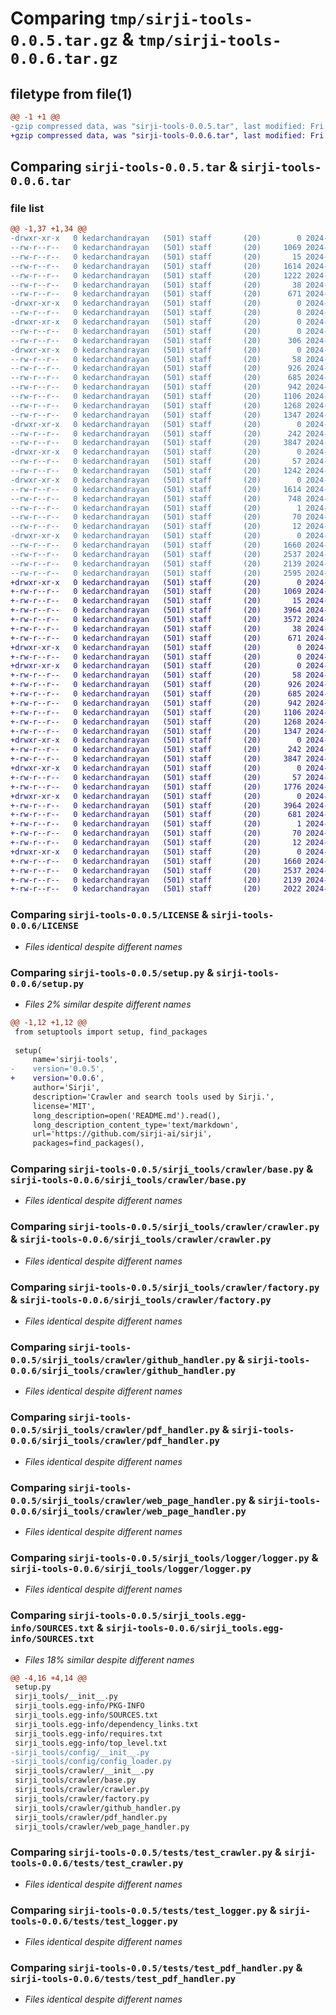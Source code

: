 # Comparing `tmp/sirji-tools-0.0.5.tar.gz` & `tmp/sirji-tools-0.0.6.tar.gz`

## filetype from file(1)

```diff
@@ -1 +1 @@
-gzip compressed data, was "sirji-tools-0.0.5.tar", last modified: Fri Apr  5 08:25:22 2024, max compression
+gzip compressed data, was "sirji-tools-0.0.6.tar", last modified: Fri Apr  5 15:25:01 2024, max compression
```

## Comparing `sirji-tools-0.0.5.tar` & `sirji-tools-0.0.6.tar`

### file list

```diff
@@ -1,37 +1,34 @@
-drwxr-xr-x   0 kedarchandrayan   (501) staff       (20)        0 2024-04-05 08:25:22.562761 sirji-tools-0.0.5/
--rw-r--r--   0 kedarchandrayan   (501) staff       (20)     1069 2024-04-05 08:25:05.000000 sirji-tools-0.0.5/LICENSE
--rw-r--r--   0 kedarchandrayan   (501) staff       (20)       15 2024-04-05 08:25:05.000000 sirji-tools-0.0.5/MANIFEST.in
--rw-r--r--   0 kedarchandrayan   (501) staff       (20)     1614 2024-04-05 08:25:22.561864 sirji-tools-0.0.5/PKG-INFO
--rw-r--r--   0 kedarchandrayan   (501) staff       (20)     1222 2024-04-05 08:25:05.000000 sirji-tools-0.0.5/README.md
--rw-r--r--   0 kedarchandrayan   (501) staff       (20)       38 2024-04-05 08:25:22.562899 sirji-tools-0.0.5/setup.cfg
--rw-r--r--   0 kedarchandrayan   (501) staff       (20)      671 2024-04-05 08:25:05.000000 sirji-tools-0.0.5/setup.py
-drwxr-xr-x   0 kedarchandrayan   (501) staff       (20)        0 2024-04-05 08:25:22.541966 sirji-tools-0.0.5/sirji_tools/
--rw-r--r--   0 kedarchandrayan   (501) staff       (20)        0 2024-04-05 08:25:05.000000 sirji-tools-0.0.5/sirji_tools/__init__.py
-drwxr-xr-x   0 kedarchandrayan   (501) staff       (20)        0 2024-04-05 08:25:22.544637 sirji-tools-0.0.5/sirji_tools/config/
--rw-r--r--   0 kedarchandrayan   (501) staff       (20)        0 2024-04-05 08:25:05.000000 sirji-tools-0.0.5/sirji_tools/config/__init__.py
--rw-r--r--   0 kedarchandrayan   (501) staff       (20)      306 2024-04-05 08:25:05.000000 sirji-tools-0.0.5/sirji_tools/config/config_loader.py
-drwxr-xr-x   0 kedarchandrayan   (501) staff       (20)        0 2024-04-05 08:25:22.551241 sirji-tools-0.0.5/sirji_tools/crawler/
--rw-r--r--   0 kedarchandrayan   (501) staff       (20)       58 2024-04-05 08:25:05.000000 sirji-tools-0.0.5/sirji_tools/crawler/__init__.py
--rw-r--r--   0 kedarchandrayan   (501) staff       (20)      926 2024-04-05 08:25:05.000000 sirji-tools-0.0.5/sirji_tools/crawler/base.py
--rw-r--r--   0 kedarchandrayan   (501) staff       (20)      685 2024-04-05 08:25:05.000000 sirji-tools-0.0.5/sirji_tools/crawler/crawler.py
--rw-r--r--   0 kedarchandrayan   (501) staff       (20)      942 2024-04-05 08:25:05.000000 sirji-tools-0.0.5/sirji_tools/crawler/factory.py
--rw-r--r--   0 kedarchandrayan   (501) staff       (20)     1106 2024-04-05 08:25:05.000000 sirji-tools-0.0.5/sirji_tools/crawler/github_handler.py
--rw-r--r--   0 kedarchandrayan   (501) staff       (20)     1268 2024-04-05 08:25:05.000000 sirji-tools-0.0.5/sirji_tools/crawler/pdf_handler.py
--rw-r--r--   0 kedarchandrayan   (501) staff       (20)     1347 2024-04-05 08:25:05.000000 sirji-tools-0.0.5/sirji_tools/crawler/web_page_handler.py
-drwxr-xr-x   0 kedarchandrayan   (501) staff       (20)        0 2024-04-05 08:25:22.553288 sirji-tools-0.0.5/sirji_tools/logger/
--rw-r--r--   0 kedarchandrayan   (501) staff       (20)      242 2024-04-05 08:25:05.000000 sirji-tools-0.0.5/sirji_tools/logger/__init__.py
--rw-r--r--   0 kedarchandrayan   (501) staff       (20)     3847 2024-04-05 08:25:05.000000 sirji-tools-0.0.5/sirji_tools/logger/logger.py
-drwxr-xr-x   0 kedarchandrayan   (501) staff       (20)        0 2024-04-05 08:25:22.555324 sirji-tools-0.0.5/sirji_tools/search/
--rw-r--r--   0 kedarchandrayan   (501) staff       (20)       57 2024-04-05 08:25:05.000000 sirji-tools-0.0.5/sirji_tools/search/__init__.py
--rw-r--r--   0 kedarchandrayan   (501) staff       (20)     1242 2024-04-05 08:25:05.000000 sirji-tools-0.0.5/sirji_tools/search/search.py
-drwxr-xr-x   0 kedarchandrayan   (501) staff       (20)        0 2024-04-05 08:25:22.559943 sirji-tools-0.0.5/sirji_tools.egg-info/
--rw-r--r--   0 kedarchandrayan   (501) staff       (20)     1614 2024-04-05 08:25:22.000000 sirji-tools-0.0.5/sirji_tools.egg-info/PKG-INFO
--rw-r--r--   0 kedarchandrayan   (501) staff       (20)      748 2024-04-05 08:25:22.000000 sirji-tools-0.0.5/sirji_tools.egg-info/SOURCES.txt
--rw-r--r--   0 kedarchandrayan   (501) staff       (20)        1 2024-04-05 08:25:22.000000 sirji-tools-0.0.5/sirji_tools.egg-info/dependency_links.txt
--rw-r--r--   0 kedarchandrayan   (501) staff       (20)       70 2024-04-05 08:25:22.000000 sirji-tools-0.0.5/sirji_tools.egg-info/requires.txt
--rw-r--r--   0 kedarchandrayan   (501) staff       (20)       12 2024-04-05 08:25:22.000000 sirji-tools-0.0.5/sirji_tools.egg-info/top_level.txt
-drwxr-xr-x   0 kedarchandrayan   (501) staff       (20)        0 2024-04-05 08:25:22.558820 sirji-tools-0.0.5/tests/
--rw-r--r--   0 kedarchandrayan   (501) staff       (20)     1660 2024-04-05 08:25:05.000000 sirji-tools-0.0.5/tests/test_crawler.py
--rw-r--r--   0 kedarchandrayan   (501) staff       (20)     2537 2024-04-05 08:25:05.000000 sirji-tools-0.0.5/tests/test_logger.py
--rw-r--r--   0 kedarchandrayan   (501) staff       (20)     2139 2024-04-05 08:25:05.000000 sirji-tools-0.0.5/tests/test_pdf_handler.py
--rw-r--r--   0 kedarchandrayan   (501) staff       (20)     2595 2024-04-05 08:25:05.000000 sirji-tools-0.0.5/tests/test_search.py
+drwxr-xr-x   0 kedarchandrayan   (501) staff       (20)        0 2024-04-05 15:25:01.625248 sirji-tools-0.0.6/
+-rw-r--r--   0 kedarchandrayan   (501) staff       (20)     1069 2024-04-05 15:24:57.000000 sirji-tools-0.0.6/LICENSE
+-rw-r--r--   0 kedarchandrayan   (501) staff       (20)       15 2024-04-05 15:24:57.000000 sirji-tools-0.0.6/MANIFEST.in
+-rw-r--r--   0 kedarchandrayan   (501) staff       (20)     3964 2024-04-05 15:25:01.624216 sirji-tools-0.0.6/PKG-INFO
+-rw-r--r--   0 kedarchandrayan   (501) staff       (20)     3572 2024-04-05 15:24:57.000000 sirji-tools-0.0.6/README.md
+-rw-r--r--   0 kedarchandrayan   (501) staff       (20)       38 2024-04-05 15:25:01.625406 sirji-tools-0.0.6/setup.cfg
+-rw-r--r--   0 kedarchandrayan   (501) staff       (20)      671 2024-04-05 15:24:57.000000 sirji-tools-0.0.6/setup.py
+drwxr-xr-x   0 kedarchandrayan   (501) staff       (20)        0 2024-04-05 15:25:01.612950 sirji-tools-0.0.6/sirji_tools/
+-rw-r--r--   0 kedarchandrayan   (501) staff       (20)        0 2024-04-05 15:24:57.000000 sirji-tools-0.0.6/sirji_tools/__init__.py
+drwxr-xr-x   0 kedarchandrayan   (501) staff       (20)        0 2024-04-05 15:25:01.617357 sirji-tools-0.0.6/sirji_tools/crawler/
+-rw-r--r--   0 kedarchandrayan   (501) staff       (20)       58 2024-04-05 15:24:57.000000 sirji-tools-0.0.6/sirji_tools/crawler/__init__.py
+-rw-r--r--   0 kedarchandrayan   (501) staff       (20)      926 2024-04-05 15:24:57.000000 sirji-tools-0.0.6/sirji_tools/crawler/base.py
+-rw-r--r--   0 kedarchandrayan   (501) staff       (20)      685 2024-04-05 15:24:57.000000 sirji-tools-0.0.6/sirji_tools/crawler/crawler.py
+-rw-r--r--   0 kedarchandrayan   (501) staff       (20)      942 2024-04-05 15:24:57.000000 sirji-tools-0.0.6/sirji_tools/crawler/factory.py
+-rw-r--r--   0 kedarchandrayan   (501) staff       (20)     1106 2024-04-05 15:24:57.000000 sirji-tools-0.0.6/sirji_tools/crawler/github_handler.py
+-rw-r--r--   0 kedarchandrayan   (501) staff       (20)     1268 2024-04-05 15:24:57.000000 sirji-tools-0.0.6/sirji_tools/crawler/pdf_handler.py
+-rw-r--r--   0 kedarchandrayan   (501) staff       (20)     1347 2024-04-05 15:24:57.000000 sirji-tools-0.0.6/sirji_tools/crawler/web_page_handler.py
+drwxr-xr-x   0 kedarchandrayan   (501) staff       (20)        0 2024-04-05 15:25:01.618102 sirji-tools-0.0.6/sirji_tools/logger/
+-rw-r--r--   0 kedarchandrayan   (501) staff       (20)      242 2024-04-05 15:24:57.000000 sirji-tools-0.0.6/sirji_tools/logger/__init__.py
+-rw-r--r--   0 kedarchandrayan   (501) staff       (20)     3847 2024-04-05 15:24:57.000000 sirji-tools-0.0.6/sirji_tools/logger/logger.py
+drwxr-xr-x   0 kedarchandrayan   (501) staff       (20)        0 2024-04-05 15:25:01.618848 sirji-tools-0.0.6/sirji_tools/search/
+-rw-r--r--   0 kedarchandrayan   (501) staff       (20)       57 2024-04-05 15:24:57.000000 sirji-tools-0.0.6/sirji_tools/search/__init__.py
+-rw-r--r--   0 kedarchandrayan   (501) staff       (20)     1776 2024-04-05 15:24:57.000000 sirji-tools-0.0.6/sirji_tools/search/search.py
+drwxr-xr-x   0 kedarchandrayan   (501) staff       (20)        0 2024-04-05 15:25:01.622547 sirji-tools-0.0.6/sirji_tools.egg-info/
+-rw-r--r--   0 kedarchandrayan   (501) staff       (20)     3964 2024-04-05 15:25:01.000000 sirji-tools-0.0.6/sirji_tools.egg-info/PKG-INFO
+-rw-r--r--   0 kedarchandrayan   (501) staff       (20)      681 2024-04-05 15:25:01.000000 sirji-tools-0.0.6/sirji_tools.egg-info/SOURCES.txt
+-rw-r--r--   0 kedarchandrayan   (501) staff       (20)        1 2024-04-05 15:25:01.000000 sirji-tools-0.0.6/sirji_tools.egg-info/dependency_links.txt
+-rw-r--r--   0 kedarchandrayan   (501) staff       (20)       70 2024-04-05 15:25:01.000000 sirji-tools-0.0.6/sirji_tools.egg-info/requires.txt
+-rw-r--r--   0 kedarchandrayan   (501) staff       (20)       12 2024-04-05 15:25:01.000000 sirji-tools-0.0.6/sirji_tools.egg-info/top_level.txt
+drwxr-xr-x   0 kedarchandrayan   (501) staff       (20)        0 2024-04-05 15:25:01.621243 sirji-tools-0.0.6/tests/
+-rw-r--r--   0 kedarchandrayan   (501) staff       (20)     1660 2024-04-05 15:24:57.000000 sirji-tools-0.0.6/tests/test_crawler.py
+-rw-r--r--   0 kedarchandrayan   (501) staff       (20)     2537 2024-04-05 15:24:57.000000 sirji-tools-0.0.6/tests/test_logger.py
+-rw-r--r--   0 kedarchandrayan   (501) staff       (20)     2139 2024-04-05 15:24:57.000000 sirji-tools-0.0.6/tests/test_pdf_handler.py
+-rw-r--r--   0 kedarchandrayan   (501) staff       (20)     2022 2024-04-05 15:24:57.000000 sirji-tools-0.0.6/tests/test_search.py
```

### Comparing `sirji-tools-0.0.5/LICENSE` & `sirji-tools-0.0.6/LICENSE`

 * *Files identical despite different names*

### Comparing `sirji-tools-0.0.5/setup.py` & `sirji-tools-0.0.6/setup.py`

 * *Files 2% similar despite different names*

```diff
@@ -1,12 +1,12 @@
 from setuptools import setup, find_packages
 
 setup(
     name='sirji-tools',
-    version='0.0.5',
+    version='0.0.6',
     author='Sirji',
     description='Crawler and search tools used by Sirji.',
     license='MIT',
     long_description=open('README.md').read(),
     long_description_content_type='text/markdown',
     url='https://github.com/sirji-ai/sirji',
     packages=find_packages(),
```

### Comparing `sirji-tools-0.0.5/sirji_tools/crawler/base.py` & `sirji-tools-0.0.6/sirji_tools/crawler/base.py`

 * *Files identical despite different names*

### Comparing `sirji-tools-0.0.5/sirji_tools/crawler/crawler.py` & `sirji-tools-0.0.6/sirji_tools/crawler/crawler.py`

 * *Files identical despite different names*

### Comparing `sirji-tools-0.0.5/sirji_tools/crawler/factory.py` & `sirji-tools-0.0.6/sirji_tools/crawler/factory.py`

 * *Files identical despite different names*

### Comparing `sirji-tools-0.0.5/sirji_tools/crawler/github_handler.py` & `sirji-tools-0.0.6/sirji_tools/crawler/github_handler.py`

 * *Files identical despite different names*

### Comparing `sirji-tools-0.0.5/sirji_tools/crawler/pdf_handler.py` & `sirji-tools-0.0.6/sirji_tools/crawler/pdf_handler.py`

 * *Files identical despite different names*

### Comparing `sirji-tools-0.0.5/sirji_tools/crawler/web_page_handler.py` & `sirji-tools-0.0.6/sirji_tools/crawler/web_page_handler.py`

 * *Files identical despite different names*

### Comparing `sirji-tools-0.0.5/sirji_tools/logger/logger.py` & `sirji-tools-0.0.6/sirji_tools/logger/logger.py`

 * *Files identical despite different names*

### Comparing `sirji-tools-0.0.5/sirji_tools.egg-info/SOURCES.txt` & `sirji-tools-0.0.6/sirji_tools.egg-info/SOURCES.txt`

 * *Files 18% similar despite different names*

```diff
@@ -4,16 +4,14 @@
 setup.py
 sirji_tools/__init__.py
 sirji_tools.egg-info/PKG-INFO
 sirji_tools.egg-info/SOURCES.txt
 sirji_tools.egg-info/dependency_links.txt
 sirji_tools.egg-info/requires.txt
 sirji_tools.egg-info/top_level.txt
-sirji_tools/config/__init__.py
-sirji_tools/config/config_loader.py
 sirji_tools/crawler/__init__.py
 sirji_tools/crawler/base.py
 sirji_tools/crawler/crawler.py
 sirji_tools/crawler/factory.py
 sirji_tools/crawler/github_handler.py
 sirji_tools/crawler/pdf_handler.py
 sirji_tools/crawler/web_page_handler.py
```

### Comparing `sirji-tools-0.0.5/tests/test_crawler.py` & `sirji-tools-0.0.6/tests/test_crawler.py`

 * *Files identical despite different names*

### Comparing `sirji-tools-0.0.5/tests/test_logger.py` & `sirji-tools-0.0.6/tests/test_logger.py`

 * *Files identical despite different names*

### Comparing `sirji-tools-0.0.5/tests/test_pdf_handler.py` & `sirji-tools-0.0.6/tests/test_pdf_handler.py`

 * *Files identical despite different names*

